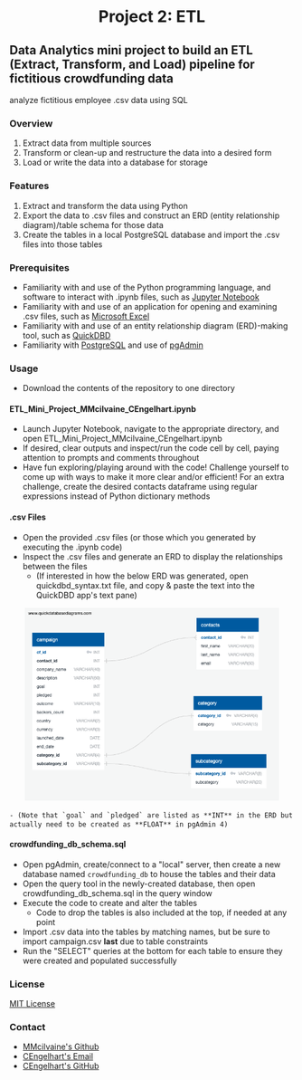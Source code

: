 # <p align="center">Project 2: ETL
## Data Analytics mini project to build an ETL (Extract, Transform, and Load) pipeline for fictitious crowdfunding data

analyze fictitious employee .csv data using SQL
### Overview
1. Extract data from multiple sources
2. Transform or clean-up and restructure the data into a desired form
3. Load or write the data into a database for storage
### Features
1. Extract and transform the data using Python
2. Export the data to .csv files and construct an ERD (entity relationship diagram)/table schema for those data
3. Create the tables in a local PostgreSQL database and import the .csv files into those tables
### Prerequisites
- Familiarity with and use of the Python programming language, and software to interact with .ipynb files, such as [Jupyter Notebook](https://jupyter.org/)
- Familiarity with and use of an application for opening and examining .csv files, such as [Microsoft Excel](https://www.microsoft.com/en-us/microsoft-365/excel)
- Familiarity with and use of an entity relationship diagram (ERD)-making tool, such as [QuickDBD](https://www.quickdatabasediagrams.com/)
- Familiarity with [PostgreSQL](https://www.postgresql.org/) and use of [pgAdmin](https://www.pgadmin.org/)
### Usage
- Download the contents of the repository to one directory
#### ETL_Mini_Project_MMcilvaine_CEngelhart.ipynb
- Launch Jupyter Notebook, navigate to the appropriate directory, and open ETL_Mini_Project_MMcilvaine_CEngelhart.ipynb
- If desired, clear outputs and inspect/run the code cell by cell, paying attention to prompts and comments throughout
- Have fun exploring/playing around with the code! Challenge yourself to come up with ways to make it more clear and/or efficient! For an extra challenge, create the desired contacts dataframe using regular expressions instead of Python dictionary methods
#### .csv Files
- Open the provided .csv files (or those which you generated by executing the .ipynb code)
- Inspect the .csv files and generate an ERD to display the relationships between the files
    - (If interested in how the below ERD was generated, open quickdbd_syntax.txt file, and copy & paste the text into the QuickDBD app's text pane)
<p align="center">
  <img width="450" src="https://github.com/cengelhart0120/Crowdfunding_ETL/blob/main/crowdfunding_db_ERD.png" alt="ERD of .csv data relationships">
</p>

    - (Note that `goal` and `pledged` are listed as **INT** in the ERD but actually need to be created as **FLOAT** in pgAdmin 4)
#### crowdfunding_db_schema.sql
- Open pgAdmin, create/connect to a "local" server, then create a new database named `crowdfunding_db` to house the tables and their data
- Open the query tool in the newly-created database, then open crowdfunding_db_schema.sql in the query window
- Execute the code to create and alter the tables
    - Code to drop the tables is also included at the top, if needed at any point
- Import .csv data into the tables by matching names, but be sure to import campaign.csv **last** due to table constraints
- Run the "SELECT" queries at the bottom for each table to ensure they were created and populated successfully
### License
[MIT License](https://opensource.org/licenses/MIT)
### Contact
- [MMcilvaine's Github](https://github.com/mmcilvaine)
- [CEngelhart's Email](mailto:cengelhart@gmail.com)
- [CEngelhart's GitHub](https://github.com/cengelhart0120)
